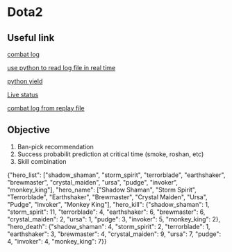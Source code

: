 # Dota2

## Useful link
[combat log](https://steamcommunity.com/sharedfiles/filedetails/?id=309868072)

[use python to read log file in real time](https://stackoverflow.com/questions/5419888/reading-from-a-frequently-updated-file)

[python yield](https://stackoverflow.com/questions/231767/what-does-the-yield-keyword-do)

[Live status](https://api.opendota.com/api/live)

[combat log from replay file](https://github.com/mdnpascual/Dota2CLS)

## Objective
1. Ban-pick recommendation
2. Success probabilit prediction at critical time (smoke, roshan, etc)
3. Skill combination


{"hero_list": ["shadow_shaman", "storm_spirit", "terrorblade", "earthshaker", "brewmaster", "crystal_maiden", "ursa", "pudge", "invoker", "monkey_king"], "hero_name": ["Shadow Shaman", "Storm Spirit", "Terrorblade", "Earthshaker", "Brewmaster", "Crystal Maiden", "Ursa", "Pudge", "Invoker", "Monkey King"], "hero_kill": {"shadow_shaman": 1, "storm_spirit": 11, "terrorblade": 4, "earthshaker": 6, "brewmaster": 6, "crystal_maiden": 2, "ursa": 1, "pudge": 3, "invoker": 5, "monkey_king": 2}, "hero_death": {"shadow_shaman": 4, "storm_spirit": 2, "terrorblade": 1, "earthshaker": 3, "brewmaster": 4, "crystal_maiden": 9, "ursa": 7, "pudge": 4, "invoker": 4, "monkey_king": 7}}
